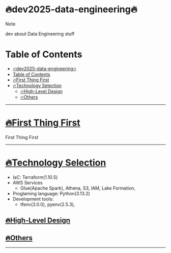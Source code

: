 # :fire:dev2025-data-engineering:fire:
> [!NOTE]  
> dev about Data Engineering stuff
> 

# Table of Contents
- [:fire:dev2025-data-engineering:fire:](#firedev2025-data-engineeringfire)
- [Table of Contents](#table-of-contents)
- [:fire:First Thing First](#firefirst-thing-first)
- [:fire:Technology Selection](#firetechnology-selection)
  - [:fire:High-Level Design](#firehigh-level-design)
  - [:fire:Others](#fireothers)

---------------------------------------
# [:fire:First Thing First](#First-Thing-First)
First Thing First

---------------------------------------
# [:fire:Technology Selection](#Technology-Selection)
+ IaC: Terraform(1.10.5)
+ AWS Services
  + Glue(Apache Spark), Athena, S3, IAM, Lake Formation, 
+ Proglaming language: Python(3.13.2)
+ Development tools: 
  + tfenv(3.0.0), pyenv(2.5.3), 

## [:fire:High-Level Design](#High-Level-Design)

## [:fire:Others](#others)

---------------------------------------